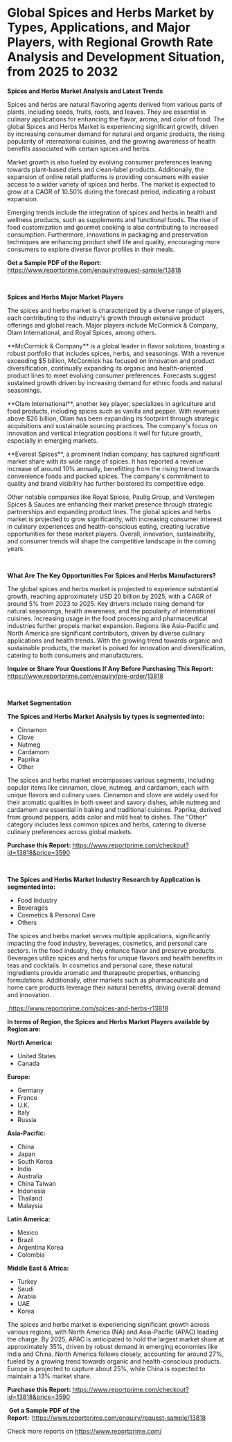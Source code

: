 <p><h1>Global Spices and Herbs Market by Types, Applications, and Major Players, with Regional Growth Rate Analysis and Development Situation, from 2025 to 2032</h1></p><p><strong>Spices and Herbs Market Analysis and Latest Trends</strong></p>
<p><p>Spices and herbs are natural flavoring agents derived from various parts of plants, including seeds, fruits, roots, and leaves. They are essential in culinary applications for enhancing the flavor, aroma, and color of food. The global Spices and Herbs Market is experiencing significant growth, driven by increasing consumer demand for natural and organic products, the rising popularity of international cuisines, and the growing awareness of health benefits associated with certain spices and herbs.</p><p>Market growth is also fueled by evolving consumer preferences leaning towards plant-based diets and clean-label products. Additionally, the expansion of online retail platforms is providing consumers with easier access to a wider variety of spices and herbs. The market is expected to grow at a CAGR of 10.50% during the forecast period, indicating a robust expansion.</p><p>Emerging trends include the integration of spices and herbs in health and wellness products, such as supplements and functional foods. The rise of food customization and gourmet cooking is also contributing to increased consumption. Furthermore, innovations in packaging and preservation techniques are enhancing product shelf life and quality, encouraging more consumers to explore diverse flavor profiles in their meals.</p></p>
<p><strong>Get a Sample PDF of the Report:&nbsp;</strong> <a href="https://www.reportprime.com/enquiry/request-sample/13818?utm_campaign=2609&utm_medium=2&utm_source=Github&utm_content=ia&utm_term=20032025&utm_id=spices-and-herbs">https://www.reportprime.com/enquiry/request-sample/13818</a></p>
<p>&nbsp;</p>
<p><strong>Spices and Herbs Major Market Players</strong></p>
<p><p>The spices and herbs market is characterized by a diverse range of players, each contributing to the industry's growth through extensive product offerings and global reach. Major players include McCormick & Company, Olam International, and Royal Spices, among others.</p><p>**McCormick & Company** is a global leader in flavor solutions, boasting a robust portfolio that includes spices, herbs, and seasonings. With a revenue exceeding $5 billion, McCormick has focused on innovation and product diversification, continually expanding its organic and health-oriented product lines to meet evolving consumer preferences. Forecasts suggest sustained growth driven by increasing demand for ethnic foods and natural seasonings.</p><p>**Olam International**, another key player, specializes in agriculture and food products, including spices such as vanilla and pepper. With revenues above $26 billion, Olam has been expanding its footprint through strategic acquisitions and sustainable sourcing practices. The company's focus on innovation and vertical integration positions it well for future growth, especially in emerging markets.</p><p>**Everest Spices**, a prominent Indian company, has captured significant market share with its wide range of spices. It has reported a revenue increase of around 10% annually, benefitting from the rising trend towards convenience foods and packed spices. The company's commitment to quality and brand visibility has further bolstered its competitive edge.</p><p>Other notable companies like Royal Spices, Paulig Group, and Verstegen Spices & Sauces are enhancing their market presence through strategic partnerships and expanding product lines. The global spices and herbs market is projected to grow significantly, with increasing consumer interest in culinary experiences and health-conscious eating, creating lucrative opportunities for these market players. Overall, innovation, sustainability, and consumer trends will shape the competitive landscape in the coming years.</p></p>
<p>&nbsp;</p>
<p><strong>What Are The Key Opportunities For Spices and Herbs Manufacturers?</strong></p>
<p><p>The global spices and herbs market is projected to experience substantial growth, reaching approximately USD 20 billion by 2025, with a CAGR of around 5% from 2023 to 2025. Key drivers include rising demand for natural seasonings, health awareness, and the popularity of international cuisines. Increasing usage in the food processing and pharmaceutical industries further propels market expansion. Regions like Asia-Pacific and North America are significant contributors, driven by diverse culinary applications and health trends. With the growing trend towards organic and sustainable products, the market is poised for innovation and diversification, catering to both consumers and manufacturers.</p></p>
<p><strong>Inquire or Share Your Questions If Any Before Purchasing This Report:</strong> <a href="https://www.reportprime.com/enquiry/pre-order/13818?utm_campaign=2609&utm_medium=2&utm_source=Github&utm_content=ia&utm_term=20032025&utm_id=spices-and-herbs">https://www.reportprime.com/enquiry/pre-order/13818</a></p>
<p>&nbsp;</p>
<p><strong>Market Segmentation</strong></p>
<p><strong>The Spices and Herbs Market Analysis by types is segmented into:</strong></p>
<p><ul><li>Cinnamon</li><li>Clove</li><li>Nutmeg</li><li>Cardamom</li><li>Paprika</li><li>Other</li></ul></p>
<p><p>The spices and herbs market encompasses various segments, including popular items like cinnamon, clove, nutmeg, and cardamom, each with unique flavors and culinary uses. Cinnamon and clove are widely used for their aromatic qualities in both sweet and savory dishes, while nutmeg and cardamom are essential in baking and traditional cuisines. Paprika, derived from ground peppers, adds color and mild heat to dishes. The "Other" category includes less common spices and herbs, catering to diverse culinary preferences across global markets.</p></p>
<p><strong>Purchase this Report:&nbsp;</strong><a href="https://www.reportprime.com/checkout?id=13818&price=3590&utm_campaign=2609&utm_medium=2&utm_source=Github&utm_content=ia&utm_term=20032025&utm_id=spices-and-herbs">https://www.reportprime.com/checkout?id=13818&price=3590</a></p>
<p>&nbsp;</p>
<p><strong>The Spices and Herbs Market Industry Research by Application is segmented into:</strong></p>
<p><ul><li>Food Industry</li><li>Beverages</li><li>Cosmetics & Personal Care</li><li>Others</li></ul></p>
<p><p>The spices and herbs market serves multiple applications, significantly impacting the food industry, beverages, cosmetics, and personal care sectors. In the food industry, they enhance flavor and preserve products. Beverages utilize spices and herbs for unique flavors and health benefits in teas and cocktails. In cosmetics and personal care, these natural ingredients provide aromatic and therapeutic properties, enhancing formulations. Additionally, other markets such as pharmaceuticals and home care products leverage their natural benefits, driving overall demand and innovation.</p></p>
<p><a href="https://www.reportprime.com/spices-and-herbs-r13818?utm_campaign=2609&utm_medium=2&utm_source=Github&utm_content=ia&utm_term=20032025&utm_id=spices-and-herbs">&nbsp;https://www.reportprime.com/spices-and-herbs-r13818</a></p>
<p><strong>In terms of Region, the Spices and Herbs Market Players available by Region are:</strong></p>
<p>
    <p> <strong> North America: </strong>
        <ul>
            <li>United States</li>
            <li>Canada</li>
        </ul>
        </p> 
    <p> <strong> Europe: </strong>
        <ul>
            <li>Germany</li>
            <li>France</li>
            <li>U.K.</li>
            <li>Italy</li>
            <li>Russia</li>
        </ul>
        </p> 
    <p> <strong> Asia-Pacific: </strong>
        <ul>
            <li>China</li>
            <li>Japan</li>
            <li>South Korea</li>
            <li>India</li>
            <li>Australia</li>
            <li>China Taiwan</li>
            <li>Indonesia</li>
            <li>Thailand</li>
            <li>Malaysia</li>
        </ul>
        </p> 
    <p> <strong> Latin America: </strong>
        <ul>
            <li>Mexico</li>
            <li>Brazil</li>
            <li>Argentina Korea</li>
            <li>Colombia</li>
        </ul>
        </p> 
    <p> <strong> Middle East & Africa: </strong>
        <ul>
            <li>Turkey</li>
            <li>Saudi</li>
            <li>Arabia</li>
            <li>UAE</li>
            <li>Korea</li>
        </ul>
    </p>
    </p>
<p><p>The spices and herbs market is experiencing significant growth across various regions, with North America (NA) and Asia-Pacific (APAC) leading the charge. By 2025, APAC is anticipated to hold the largest market share at approximately 35%, driven by robust demand in emerging economies like India and China. North America follows closely, accounting for around 27%, fueled by a growing trend towards organic and health-conscious products. Europe is projected to capture about 25%, while China is expected to maintain a 13% market share.</p></p>
<p><strong>Purchase this Report: </strong><a href="https://www.reportprime.com/checkout?id=13818&price=3590&utm_campaign=2609&utm_medium=2&utm_source=Github&utm_content=ia&utm_term=20032025&utm_id=spices-and-herbs">https://www.reportprime.com/checkout?id=13818&price=3590</a></p>
<p>&nbsp;<strong>Get a Sample PDF of the Report:&nbsp;&nbsp;</strong><a href="https://www.reportprime.com/enquiry/request-sample/13818?utm_campaign=2609&utm_medium=2&utm_source=Github&utm_content=ia&utm_term=20032025&utm_id=spices-and-herbs">https://www.reportprime.com/enquiry/request-sample/13818</a></p>
<p><strong></strong></p>
<p>Check more reports on <a href="https://www.reportprime.com/?utm_campaign=2609&utm_medium=2&utm_source=Github&utm_content=ia&utm_term=20032025&utm_id=spices-and-herbs">https://www.reportprime.com/</a></p>